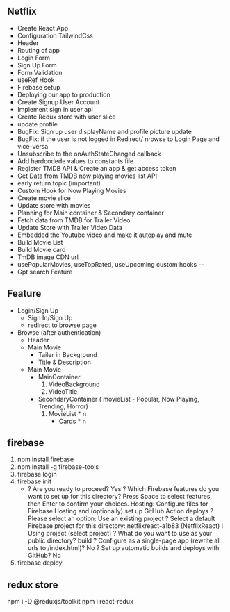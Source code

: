## Netflix

- Create React App
- Configuration TailwindCss
- Header
- Routing of app
- Login Form
- Sign Up Form
- Form Validation
- useRef Hook
- Firebase setup
- Deploying our app to production
- Create Signup User Account
- Implement sign in user api
- Create Redux store with user slice
- update profile
- BugFix: Sign up user displayName and profile picture update
- BugFix: if the user is not logged in Redirect/ nrowse to Login Page and vice-versa
- Unsubscribe to the onAuthStateChanged callback
- Add hardcodede values to constants file
- Register TMDB API & Create an app & get access token
- Get Data from TMDB now playing movies list API
- early return topic (important)
- Custom Hook for Now Playing Movies
- Create movie slice
- Update store with movies
- Planning for Main container & Secondary container
- Fetch data from TMDB for Trailer Video
- Update Store with Trailer Video Data
- Embedded the Youtube video and make it autoplay and mute
- Build Movie List
- Build Movie card
- TmDB image CDN url
- usePopularMovies, useTopRated, useUpcoming custom hooks
--
- Gpt search Feature

## Feature
- Login/Sign Up
    - Sign In/Sign Up
    - redirect to browse page
- Browse (after authentication)
    - Header
    - Main Movie
        - Tailer in Background
        - Title & Description
    - Main Movie
        - MainContainer
            1. VideoBackground
            2. VideoTitle
        - SecondaryContainer ( movieList - Popular, Now Playing, Trending, Horror)
            1. MovieList * n
                - Cards * n   
## firebase 
1. npm install firebase 
2. npm install -g firebase-tools
3. firebase login
4. firebase init 
    -   ? Are you ready to proceed? Yes
        ? Which Firebase features do you want to set up for this directory? Press Space to select features, then Enter to confirm your choices. Hosting: Configure files for Firebase Hosting and (optionally) set up GitHub Action deploys
        ? Please select an option: Use an existing project
        ? Select a default Firebase project for this directory: netflixreact-a1b83 (NetflixReact)
        i  Using project (select project)
        ? What do you want to use as your public directory? build
        ? Configure as a single-page app (rewrite all urls to /index.html)? No
        ? Set up automatic builds and deploys with GitHub? No
5. firebase deploy

## redux store
npm i -D @reduxjs/toolkit
npm i react-redux
